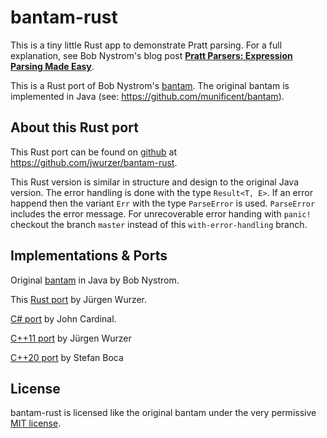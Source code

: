 bantam-rust
===========

This is a tiny little Rust app to demonstrate Pratt parsing. For a full
explanation, see Bob Nystrom's blog post [**Pratt Parsers: Expression Parsing Made Easy**][blog].

[blog]: http://journal.stuffwithstuff.com/2011/03/19/pratt-parsers-expression-parsing-made-easy/

This is a Rust port of Bob Nystrom's [bantam][java].
The original bantam is implemented in Java (see: https://github.com/munificent/bantam).

[java]: https://github.com/munificent/bantam

## About this Rust port

This Rust port can be found on [github][rust] at https://github.com/jwurzer/bantam-rust.

[rust]: https://github.com/jwurzer/bantam-rust

This Rust version is similar in structure and design to the original Java version.
The error handling is done with the type `Result<T, E>`. If an error happend then
the variant `Err` with the type `ParseError` is used. `ParseError` includes the
error message. For unrecoverable error handing with `panic!` checkout the branch `master`
instead of this `with-error-handling` branch.

## Implementations & Ports

Original [bantam](https://github.com/munificent/bantam) in Java by Bob Nystrom.

This [Rust port](https://github.com/jwurzer/bantam-rust) by Jürgen Wurzer.

[C# port](https://github.com/jfcardinal/BantamCs) by John Cardinal.

[C++11 port](https://github.com/jwurzer/bantam-cpp) by Jürgen Wurzer

[C++20 port](https://github.com/stefanboca/bantam-cpp) by Stefan Boca

## License

bantam-rust is licensed like the original bantam under the very permissive [MIT license](LICENSE).
